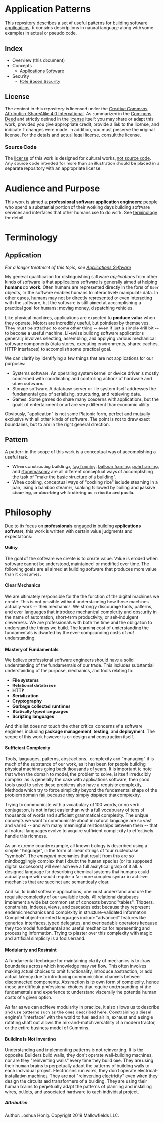 # Application Patterns

This repository describes a set of useful [patterns](#pattern) for building software [applications](#application). It contains descriptions in natural language along with some examples in actual or pseudo code. 

## Index
- Overview (this document)
- Concepts
  - [Applications Software](./concepts/applications-software.md)
- Security
  - [Role Based Security](./security/role-based-security.md)

## License
The content in this repository is licensed under the [Creative Commons Attribution-ShareAlike 4.0 International](https://creativecommons.org/licenses/by-sa/4.0/legalcode). As summarized in the [Commons Deed](https://creativecommons.org/licenses/by-sa/4.0/) and strictly defined in the [license](./LICENSE.md) itself: you may share or adapt this work, provided you give appropriate credit, provide a link to the license, and indicate if changes were made. In addition, you must preserve the original license. For the details and actual legal license, consult the [license](./LICENSE.md).

### Source Code
The [license](#license) of this work is designed for cultural works, [not source code](https://creativecommons.org/faq/#can-i-apply-a-creative-commons-license-to-software). Any source code intended for more than an illustration should be placed in a separate repository with an appropriate license. 

# Audience and Purpose
This work is aimed at **professional software application engineers**: people who spend a substantial portion of their working days building software services and interfaces that other humans use to do work. See [terminology](#terminology) for detail.

# Terminology

## Application
*For a longer treatment of this topic, see [Applications Software](./concepts/applications-software.md)*

My general qualification for distinguishing software *applications* from other kinds of software is that applications software is generally aimed at helping **humans** do **work**. Often humans are represented directly in the form of `User` objects, or the software enables humans to interactively manipulate data. In other cases, humans may not be directly represented or even interacting with the software, but the software is still aimed at accomplishing a practical goal for humans: moving money, dispatching vehicles.

Like physical machines, applications are expected to **produce value** when they operate. Motors are incredibly useful, but pointless by themselves. They must be attached to some other thing -- even if just a simple drill bit -- to become a useful machine. Likewise building software applications generally involves selecting, assembling, and applying various mechanical software components (data stores, executing environments, shared caches, HTTP interfaces) to accomplish some practical goal.

We can clarify by identifying a few things that are not applications for our purposes:

- Systems software. An operating system kernel or device driver is mostly concerned with coordinating and controlling actions of hardware and other software. 
- Storage software. A database server or file system itself addresses the fundamental goal of serializing, structuring, and retrieving data. 
- Games. Some games do share many concerns with applications, but the goals of entertainment or art are very different than economic utility 

Obviously, "application" is not some Platonic form, perfect and mutually exclusive with all other kinds of software. The point is not to draw exact boundaries, but to aim in the right general direction.

## Pattern
A pattern in the scope of this work is a conceptual way of accomplishing a useful task. 
  - When constructing buildings, [log framing](https://en.wikipedia.org/wiki/Log_house), [balloon framing](https://en.wikipedia.org/wiki/Framing_(construction)#Balloon_framing), [pole framing](https://en.wikipedia.org/wiki/Pole_building_framing), and [stonemasonry](https://en.wikipedia.org/wiki/Stonemasonry) are all different conceptual ways of accomplishing the task of "make the basic structure of a building". 
  - When cooking, conceptual ways of "cooking rice" include steaming in a pan, using a bamboo steamer, soaking followed by boiling and passive steaming, or absorbing while stirring as in risotto and paella.

# Philosophy

Due to its focus on **professionals** engaged in building **applications software**, this work is written with certain value judgments and expectations:

#### Utility
The goal of the software we create is to create value. Value is eroded when software cannot be understood, maintained, or modified over time. The following goals are all aimed at building software that produces more value than it consumes.

#### Clear Mechanics
We are ultimately responsible for the the function of the digital machines we create. This is not possible without understanding how those machines actually work -- their mechanics. We strongly discourage tools, patterns, and even languages that introduce mechanical complexity and obscurity in the name of automation, short-term productivity, or self-indulgent cleverness. We are professionals with both the time and the obligation to understand the things we build. The learning cost of understanding the fundamentals is dwarfed by the ever-compounding costs of *not* understanding. 

#### Mastery of Fundamentals
We believe professional software engineers should have a solid understanding of the fundamentals of our trade. This includes substantial understanding of the purpose, mechanics, and tools relating to:

- **File systems** 
- **Relational databases**
- **HTTP** 
- **Serialization** 
- **Cryptography**
- **Garbage collected runtimes** 
- **Statically typed languages** 
- **Scripting languages** 

And this list does not touch the other critical concerns of a software engineer, including **package management**, **testing**, and **deployment**. The scope of this work however is on design and construction itself.

#### Sufficient Complexity
Tools, languages, patterns, abstractions...complexity and "managing" it is much of the substance of our work, as it has been for people building physical machines going back thousands of years. It is important to note that when the domain to model, the problem to solve, is itself irreducibly complex, as is generally the case with applications software, then good tools used to solve these problems also have a requisite complexity. Methods which try to force simplicity beyond the fundamental shape of the problem domain fail, because they simply displace that complexity. 

Trying to communicate with a vocabulary of 100 words, or no verb conjugation, is not in fact easier than with a full vocabulary of tens of thousands of words and sufficient grammatical complexity. The unique concepts we want to communicate about in natural language are so vast and varied -- and with many meaningful relationships between them -- that all natural languages evolve to acquire sufficient complexity to effectively handle this richness.

As an extreme counterexample, all known biology is described using a simple "language", in the form of linear strings of four nucleobase "symbols". The *emergent* mechanics that result from this are so mindbogglingly complex that I doubt the human species (or its supposed digital successors) will ever achieve a full analytical grasp of it all. A designed language for describing chemical systems that humans could actually cope with would require a far more complex syntax to achieve mechanics that are succinct and semantically clear.

And so, to build software applications, one must understand and use the requisite complexity of our available tools. All relational databases implement a wide but common set of concepts beyond "tables". Triggers, constraints, indexes, views, and cascades exist because they represent endemic mechanics and complexity in structure-validated information. Compiled object-oriented languages include "advanced" features like generics, interfaces, typed delegates, and overloadable operators because they too model fundamental and useful mechanics for representing and processing information. Trying to plaster over this complexity with magic and artificial simplicity is a fools errand.

#### Modularity and Restraint
A fundamental technique for maintaining clarity of mechanics is to draw boundaries across which knowledge may *not* flow. This often involves making actual choices to omit functionality, introduce abstraction, or add actual latency due to introducing communication channels between disconnected components. Abstraction is its own form of complexity, hence these are difficult professional choices that require understanding of the fundamentals and experience to understand viscerally the potential human costs of a given option.

As far as we can achieve modularity in practice, it also allows us to describe and use patterns such as the ones described here. Constraining a diesel engine's "interface" with the world to fuel and air in, exhaust and a single rotating shaft out allows the mix-and-match versatility of a modern tractor, or the entire business model of Cummins.

#### Building Is Not Inventing
Understanding and implementing patterns is not reinventing. It is the opposite. Builders build walls, they don't operate wall-building machines, nor are they "reinventing walls" every time they build one. They are using their human brains to perpetually adapt the patterns of building walls to each individual project. Electricians run wires, they don't operate electrical-installation machines. They are not "reinventing electricity" even when they design the circuits and transformers of a building. They are using their human brains to perpetually adapt the patterns of planning and installing wires, outlets, and associated hardware to each individual project.

##### Attribution

Author: Joshua Honig. Copyright 2019 Mallowfields LLC.
